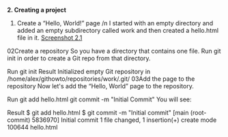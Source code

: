 **2. Creating a project**
1) Create a “Hello, World!” page /n
I started with an empty directory and added an empty subdirectory called work and then created a hello.html file in it. [Screenshot 2.1](screenshots/2.1.png)

02Create a repository
So you have a directory that contains one file. Run git init in order to create a Git repo from that directory.

Run
git init
Result
Initialized empty Git repository in /home/alex/githowto/repositories/work/.git/
03Add the page to the repository
Now let's add the “Hello, World” page to the repository.

Run
git add hello.html
git commit -m "Initial Commit"
You will see:

Result
$ git add hello.html
$ git commit -m "Initial commit"
[main (root-commit) 5836970] Initial commit
 1 file changed, 1 insertion(+)
 create mode 100644 hello.html
